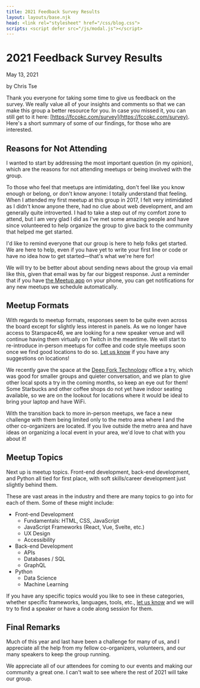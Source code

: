 ```yaml
---
title: 2021 Feedback Survey Results
layout: layouts/base.njk
head: <link rel="stylesheet" href="/css/blog.css">
scripts: <script defer src="/js/modal.js"></script>
---
```


# 2021 Feedback Survey Results

<p class="publish-date">
    <time datetime="2021-05-13" class="date">May 13, 2021</time>
</p>
<p class="author">by Chris Tse</p>

Thank you everyone for taking some time to give us feedback on the survey. We really value all of your insights and comments so that we can make this group a better resource for you. In case you missed it, you can still get to it here: [https://fccokc.com/survey](https://fccokc.com/survey). Here's a short summary of some of our findings, for those who are interested.

## Reasons for Not Attending

I wanted to start by addressing the most important question (in my opinion), which are the reasons for not attending meetups or being involved with the group.

To those who feel that meetups are intimidating, don't feel like you know enough or belong, or don't know anyone: I totally understand that feeling. When I attended my first meetup at this group in 2017, I felt very intimidated as I didn't know anyone there, had no clue about web development, and am generally quite introverted. I had to take a step out of my comfort zone to attend, but I am very glad I did as I've met some amazing people and have since volunteered to help organize the group to give back to the community that helped me get started.

I'd like to remind everyone that our group is here to help folks get started. We are here to help, even if you have yet to write your first line or code or have no idea how to get started⁠—that's what we're here for!

We will try to be better about about sending news about the group via email like this, given that email was by far our biggest response. Just a reminder that if you have [the Meetup app](https://www.meetup.com/apps/) on your phone, you can get notifications for any new meetups we schedule automatically.

## Meetup Formats

With regards to meetup formats, responses seem to be quite even across the board except for slightly less interest in panels. As we no longer have access to Starspace46, we are looking for a new speaker venue and will continue having them virtually on Twitch in the meantime. We will start to re-introduce in-person meetups for coffee and code style meetups soon once we find good locations to do so. [Let us know](/contact) if you have any suggestions on locations!

We recently gave the space at the [Deep Fork Technology](https://www.deepforktechnology.com/) office a try, which was good for smaller groups and quieter conversation, and we plan to give other local spots a try in the coming months, so keep an eye out for them! Some Starbucks and other coffee shops do not yet have indoor seating available, so we are on the lookout for locations where it would be ideal to bring your laptop and have WiFi.

With the transition back to more in-person meetups, we face a new challenge with them being limited only to the metro area where I and the other co-organizers are located. If you live outside the metro area and have ideas on organizing a local event in your area, we'd love to chat with you about it!

## Meetup Topics

Next up is meetup topics. Front-end development, back-end development, and Python all tied for first place, with soft skills/career development just slightly behind them.

These are vast areas in the industry and there are many topics to go into for each of them. Some of these might include:

- Front-end Development
    - Fundamentals: HTML, CSS, JavaScript
    - JavaScript Frameworks (React, Vue, Svelte, etc.)
    - UX Design
    - Accessibility
- Back-end Development
    - APIs
    - Databases / SQL
    - GraphQL
- Python
    - Data Science
    - Machine Learning

If you have any specific topics would you like to see in these categories, whether specific frameworks, languages, tools, etc., [let us know](/contact) and we will try to find a speaker or have a code along session for them.

## Final Remarks

Much of this year and last have been a challenge for many of us, and I appreciate all the help from my fellow co-organizers, volunteers, and our many speakers to keep the group running.

We appreciate all of our attendees for coming to our events and making our community a great one. I can't wait to see where the rest of 2021 will take our group.

